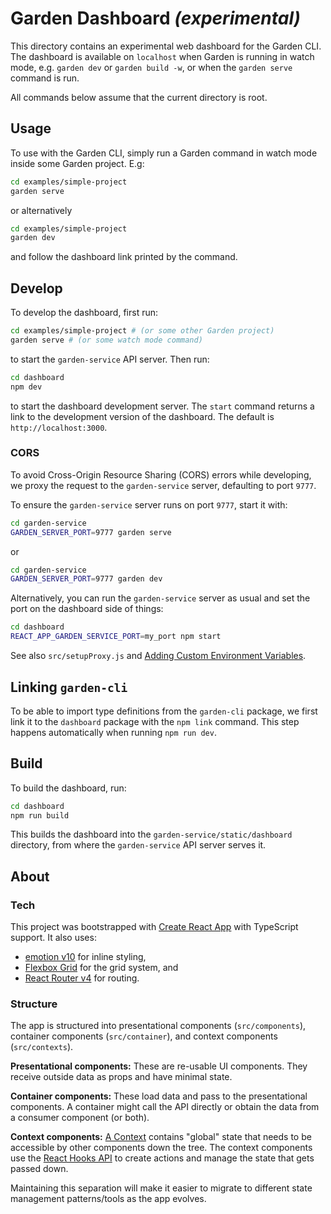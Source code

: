# Garden Dashboard _(experimental)_

This directory contains an experimental web dashboard for the Garden CLI. The dashboard is available on `localhost` when Garden is running in watch mode, e.g. `garden dev` or `garden build -w`, or when the `garden serve` command is run.

All commands below assume that the current directory is root.

## Usage

To use with the Garden CLI, simply run a Garden command in watch mode inside some Garden project. E.g:

```sh
cd examples/simple-project
garden serve
```

or alternatively

```sh
cd examples/simple-project
garden dev
```

and follow the dashboard link printed by the command.

## Develop

To develop the dashboard, first run:

```sh
cd examples/simple-project # (or some other Garden project)
garden serve # (or some watch mode command)
```

to start the `garden-service` API server. Then run:

```sh
cd dashboard
npm dev
```

to start the dashboard development server. The `start` command returns a link to the development version of the dashboard. The default is `http://localhost:3000`.

### CORS

To avoid Cross-Origin Resource Sharing (CORS) errors while developing, we proxy the request to the `garden-service` server, defaulting to port `9777`.

To ensure the `garden-service` server runs on port `9777`, start it with:

```sh
cd garden-service
GARDEN_SERVER_PORT=9777 garden serve
```

or

```sh
cd garden-service
GARDEN_SERVER_PORT=9777 garden dev
```

Alternatively, you can run the `garden-service` server as usual and set the port on the dashboard side of things:

```sh
cd dashboard
REACT_APP_GARDEN_SERVICE_PORT=my_port npm start
```

See also `src/setupProxy.js` and [Adding Custom Environment Variables](https://facebook.github.io/create-react-app/docs/adding-custom-environment-variables).

## Linking `garden-cli`

To be able to import type definitions from the `garden-cli` package, we first link it to the `dashboard` package with the `npm link` command. This step happens automatically when running `npm run dev`.

## Build

To build the dashboard, run:

```sh
cd dashboard
npm run build
```

This builds the dashboard into the `garden-service/static/dashboard` directory, from where the `garden-service` API server serves it.

## About

### Tech

This project was bootstrapped with [Create React App](https://github.com/facebook/create-react-app) with TypeScript support. It also uses:

* [emotion v10](https://emotion.sh/) for inline styling,
* [Flexbox Grid](http://flexboxgrid.com/) for the grid system, and
* [React Router v4](https://github.com/ReactTraining/react-router) for routing.

### Structure

The app is structured into presentational components (`src/components`), container components (`src/container`), and context components (`src/contexts`).

**Presentational components:** These are re-usable UI components. They receive outside data as props and have minimal state.

**Container components:** These load data and pass to the presentational components. A container might call the API directly or obtain the data from a consumer component (or both).

**Context components:** [A Context](https://reactjs.org/docs/context.html) contains "global" state that needs to be accessible by other components down the tree. The context components use the [React Hooks API](https://reactjs.org/docs/hooks-intro.html) to create actions and manage the state that gets passed down.

Maintaining this separation will make it easier to migrate to different state management patterns/tools as the app evolves.
